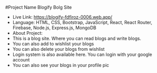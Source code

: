 #Project Name Blogify Bolg Site
- Live Link: https://blogify-fdfiroz-0006.web.app/
- Language: HTML, CSS, Bootstrap, JavaScript, React, React Router, Firebase, Node.js, Express.js, MongoDB
- About Project: 
- This is a blog site. Where you can read blogs and write blogs. 
- You can also add to wishlist your blogs
- You can also delete your blogs from wishlist
- Login system is also available here. You can login with your google account
- You can also see your blogs in your profile pic 
